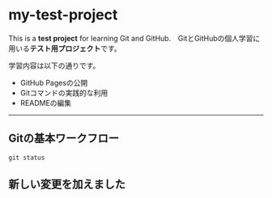 # my-test-project

This is a **test project** for learning Git and GitHub.　GitとGitHubの個人学習に用いる**テスト用プロジェクト**です。

学習内容は以下の通りです。
* GitHub Pagesの公開
* Gitコマンドの実践的な利用
* READMEの編集

---

## Gitの基本ワークフロー

```git status```

## 新しい変更を加えました

